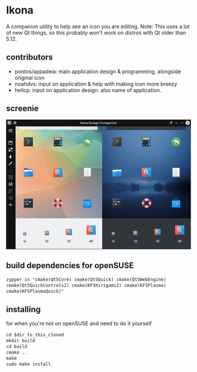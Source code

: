 # Ikona
A companion utility to help see an icon you are editing. Note: This uses a lot of new Qt things, so this probably won't work on distros with Qt older than 5.12.

## contributors 
- pontos/appadeia: main application design & programming, alongside original icon
- noahdvs: input on application & help with making icon more breezy
- hellcp: input on application design. also name of application.

## screenie
![a screenshot of the icon previewer. probably not of much use to you if you're blind and need this.](https://github.com/Appadeia/ikona/raw/master/screen.png)

## build dependencies for openSUSE

```
zypper in "cmake(Qt5Core) cmake(Qt5Quick) cmake(Qt5WebEngine) cmake(Qt5QuickControls2) cmake(KF5Kirigami2) cmake(KF5Plasma) cmake(KF5PlasmaQuick)"
```

## installing
for when you're not on openSUSE and need to do it yourself

```
cd $dir_to_this_cloned
mkdir build
cd build
cmake ..
make
sudo make install
```
